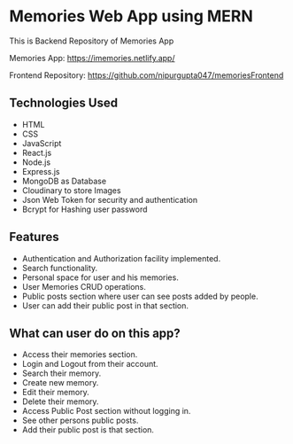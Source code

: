 # Memories Web App using MERN

This is Backend Repository of Memories App

Memories App: https://imemories.netlify.app/

Frontend Repository: https://github.com/nipurgupta047/memoriesFrontend

## Technologies Used
* HTML
* CSS
* JavaScript
* React.js
* Node.js
* Express.js
* MongoDB as Database
* Cloudinary to store Images
* Json Web Token for security and authentication
* Bcrypt for Hashing user password

## Features
* Authentication and Authorization facility implemented.
* Search functionality.
* Personal space for user and his memories.
* User Memories CRUD operations.
* Public posts section where user can see posts added by people.
* User can add their public post in that section.

## What can user do on this app?
* Access their memories section.
* Login and Logout from their account.
* Search their memory.
* Create new memory.
* Edit their memory.
* Delete their memory.
* Access Public Post section without logging in.
* See other persons public posts.
* Add their public post is that section.
